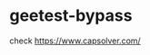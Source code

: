 # geetest-bypass
check https://www.capsolver.com/ 





















                                                                                                                                                                                                               
